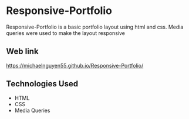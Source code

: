 # Responsive-Portfolio
Responsive-Portfolio is a basic portfolio layout using html and css. Media queries were used to make the layout responsive

## Web link
https://michaelnguyen55.github.io/Responsive-Portfolio/

## Technologies Used
* HTML
* CSS
* Media Queries